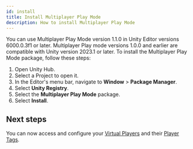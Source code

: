 ```yaml
---
id: install
title: Install Multiplayer Play Mode
description: How to install Multiplayer Play Mode
---
```


You can use Multiplayer Play Mode version 1.1.0 in Unity Editor versions 6000.0.3f1 or later. Multiplayer Play mode versions 1.0.0 and earlier are compatible with Unity version 2023.1 or later.
To install the Multiplayer Play Mode package, follow these steps:

1. Open Unity Hub.
2. Select a Project to open it.
3. In the Editor's menu bar, navigate to **Window** > **Package Manager**.
4. Select **Unity Registry**.
5. Select the **Multiplayer Play Mode** package. 
6. Select **Install**.

## Next steps

You can now access and configure your [Virtual Players](../virtual-players) and their [Player Tags](../player-tags).
